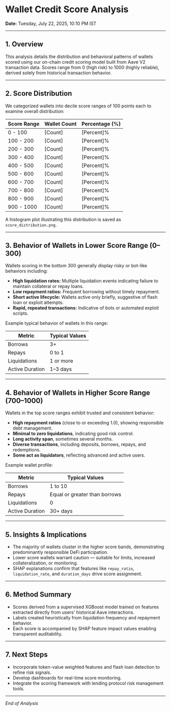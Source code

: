 # Wallet Credit Score Analysis

**Date:** Tuesday, July 22, 2025, 10:10 PM IST

---

## 1. Overview

This analysis details the distribution and behavioral patterns of wallets scored using our on-chain credit scoring model built from Aave V2 transaction data. Scores range from 0 (high risk) to 1000 (highly reliable), derived solely from historical transaction behavior.

---

## 2. Score Distribution

We categorized wallets into decile score ranges of 100 points each to examine overall distribution:

| Score Range | Wallet Count | Percentage (%) |
|-------------|--------------|----------------|
| 0 - 100     | [Count]      | [Percent]%     |
| 100 - 200   | [Count]      | [Percent]%     |
| 200 - 300   | [Count]      | [Percent]%     |
| 300 - 400   | [Count]      | [Percent]%     |
| 400 - 500   | [Count]      | [Percent]%     |
| 500 - 600   | [Count]      | [Percent]%     |
| 600 - 700   | [Count]      | [Percent]%     |
| 700 - 800   | [Count]      | [Percent]%     |
| 800 - 900   | [Count]      | [Percent]%     |
| 900 - 1000  | [Count]      | [Percent]%     |

A histogram plot illustrating this distribution is saved as `score_distribution.png`.

---

## 3. Behavior of Wallets in Lower Score Range (0–300)

Wallets scoring in the bottom 300 generally display risky or bot-like behaviors including:

- **High liquidation rates:** Multiple liquidation events indicating failure to maintain collateral or repay loans.
- **Low repayment ratios:** Frequent borrowing without timely repayment.
- **Short active lifecycle:** Wallets active only briefly, suggestive of flash loan or exploit attempts.
- **Rapid, repeated transactions:** Indicative of bots or automated exploit scripts.

Example typical behavior of wallets in this range:

| Metric           | Typical Values           |
|------------------|--------------------------|
| Borrows          | 3+                       |
| Repays           | 0 to 1                   |
| Liquidations     | 1 or more                |
| Active Duration  | 1–3 days                 |

---

## 4. Behavior of Wallets in Higher Score Range (700–1000)

Wallets in the top score ranges exhibit trusted and consistent behavior:

- **High repayment ratios** (close to or exceeding 1.0), showing responsible debt management.
- **Minimal to zero liquidations**, indicating good risk control.
- **Long activity span**, sometimes several months.
- **Diverse transactions**, including deposits, borrows, repays, and redemptions.
- **Some act as liquidators**, reflecting advanced and active users.

Example wallet profile:

| Metric           | Typical Values            |
|------------------|--------------------------|
| Borrows          | 1 to 10                  |
| Repays           | Equal or greater than borrows |
| Liquidations     | 0                        |
| Active Duration  | 30+ days                 |

---

## 5. Insights & Implications

- The majority of wallets cluster in the higher score bands, demonstrating predominantly responsible DeFi participation.
- Lower score wallets warrant caution — suitable for limits, increased collateralization, or monitoring.
- SHAP explanations confirm that features like `repay_ratio`, `liquidation_rate`, and `duration_days` drive score assignment.

---

## 6. Method Summary

- Scores derived from a supervised XGBoost model trained on features extracted directly from users' historical Aave interactions.
- Labels created heuristically from liquidation frequency and repayment behavior.
- Each score is accompanied by SHAP feature impact values enabling transparent auditability.

---

## 7. Next Steps

- Incorporate token-value weighted features and flash loan detection to refine risk signals.
- Develop dashboards for real-time score monitoring.
- Integrate the scoring framework with lending protocol risk management tools.

---

*End of Analysis*
